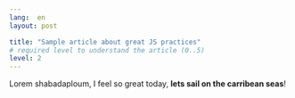 ```yaml
---
lang:  en
layout: post

title: "Sample article about great JS practices"
# required level to understand the article (0..5)
level: 2
---
```


Lorem shabadaploum, I feel so great today, **lets sail on the carribean seas**!
